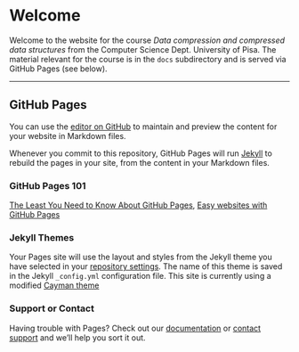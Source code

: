 
# Welcome

Welcome to the website for the course *Data compression and compressed data structures* from the Computer Science Dept. University of Pisa. The material relevant for the course is in the `docs` subdirectory and is served via GitHub Pages (see below).


-----

## GitHub Pages 

You can use the [editor on GitHub](https://github.com/Laboratorio2B/data-compression/edit/docs/index.md) to maintain and preview the content for your website in Markdown files.

Whenever you commit to this repository, GitHub Pages will run [Jekyll](https://jekyllrb.com/) to rebuild the pages in your site, from the content in your Markdown files.


### GitHub Pages 101

[The Least You Need to Know About GitHub Pages](https://tomcam.github.io/least-github-pages/), [Easy websites with GitHub Pages](https://kbroman.org/simple_site/)


### Jekyll Themes

Your Pages site will use the layout and styles from the Jekyll theme you have selected in your [repository settings](https://github.com/Laboratorio2B/data-compression/settings/pages). The name of this theme is saved in the Jekyll `_config.yml` configuration file. This site is currently using a modified [Cayman theme](https://github.com/pages-themes/cayman)


### Support or Contact

Having trouble with Pages? Check out our [documentation](https://docs.github.com/categories/github-pages-basics/) or [contact support](https://support.github.com/contact) and we’ll help you sort it out.
